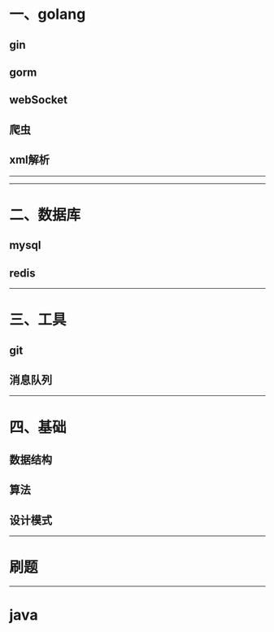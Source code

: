 # 一、golang
## gin
## gorm
## webSocket
## 爬虫
## xml解析
---
---

# 二、数据库
## mysql
## redis

---

# 三、工具
## git
## 消息队列

---

# 四、基础
## 数据结构
## 算法
## 设计模式

---

# 刷题


--- 

# java
